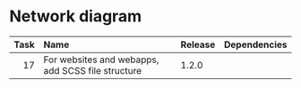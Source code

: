 # Network diagram

| Task | Name                                              | Release | Dependencies |
| ---: | :------------------------------------------------ | :------ | -----------: |
|   17 | For websites and webapps, add SCSS file structure | 1.2.0   |              |

